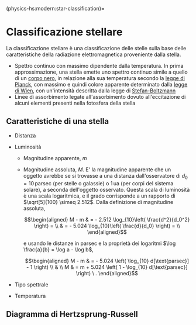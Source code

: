 (physics-hs:modern:star-classification)=
# Classificazione stellare

La classificazione stellare è una classificazione delle stelle sulla base delle caratteristiche della radiazione elettromagnetica proveniente dalla stella.

- Spettro continuo con massimo dipendente dalla temperatura. In prima approssimazione, una stella emette uno spettro continuo simile a quello di un [corpo nero](physics-hs:modern:quantum:experience:black-body), in relazione alla sua temperatura secondo la [legge di Planck](physics-hs:modern:quantum:experience:black-body:planck), con massimo e quindi colore apparente determinato dalla [legge di Wien](physics-hs:modern:quantum:experience:black-body:wien), con un'intensità descritta dalla legge di [Stefan-Boltzmann](physics-hs:modern:quantum:experience:black-body:stefan-boltzmann)
- Linee di assorbimento legate all'assorbimento dovuto all'eccitazione di alcuni elementi presenti nella fotosfera della stella

## Caratteristiche di una stella
- Distanza
- Luminosità
  - Magnitudine apparente, $m$
  - Magnitudine assoluta, $M$. E' la magnitudine apparente che un oggetto avrebbe se si trovasse a una distanza dall'osservatore di $d_0 = 10 \, \text{parsec}$ (per stelle o galassie) o $1 \, \text{ua}$ (per corpi del sistema solare), a seconda dell'oggetto osservato. Questa scala di luminosità è una scala logaritmica, e il grado corrisponde a un rapporto di $\sqrt[5]{100} \simeq 2.512$. Dalla definizione di magnitudine assoluta,

     $$\begin{aligned}
        M - m 
        & = - 2.512 \log_{10}\left( \frac{d^2}{d_0^2}  \right) = \\
        & = - 5.024 \log_{10}\left( \frac{d}{d_0}  \right) = \\
     \end{aligned}$$

     e usando le distanze in $\text{parsec}$ e la proprietà dei logaritmi $\log \frac{a}{b} = \log a - \log b$,

     $$\begin{aligned}
       M - m & = - 5.024 \left( \log_{10} d[\text{parsec}] - 1 \right) \\ & \\
           M & = m + 5.024 \left( 1 - \log_{10} d[\text{parsec}] \right) \ .
     \end{aligned}$$

- Tipo spettrale
- Temperatura


## Diagramma di Hertzsprung-Russell





